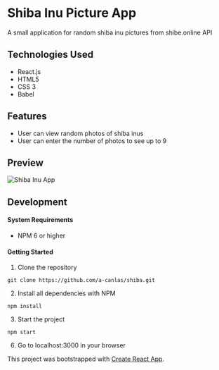 # Shiba Inu Picture App

A small application for random shiba inu pictures from shibe.online API

## Technologies Used
- React.js
- HTML5
- CSS 3
- Babel


## Features
- User can view random photos of shiba inus
- User can enter the number of photos to see up to 9


## Preview
![Shiba Inu App](./shibademo.gif)

## Development
#### System Requirements
- NPM 6 or higher


#### Getting Started
1. Clone the repository

```
git clone https://github.com/a-canlas/shiba.git
```

2. Install all dependencies with NPM

```
npm install
```

3. Start the project

```
npm start
```

6. Go to localhost:3000 in your browser

This project was bootstrapped with [Create React App](https://github.com/facebook/create-react-app).
